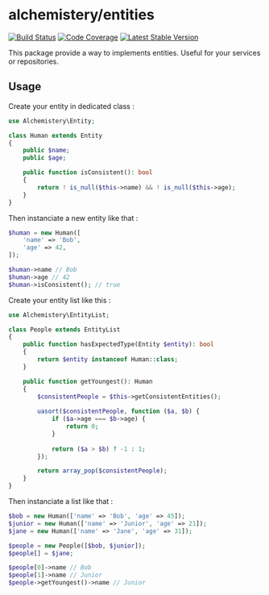 # alchemistery/entities

[![Build Status](https://travis-ci.org/alchemistery/entities.svg?branch=master)](https://travis-ci.org/alchemistery/entities)
[![Code Coverage](https://scrutinizer-ci.com/g/alchemistery/entities/badges/coverage.png?b=master)](https://scrutinizer-ci.com/g/alchemistery/entities/?branch=master)
[![Latest Stable Version](https://poser.pugx.org/alchemistery/entities/v/stable)](https://packagist.org/packages/alchemistery/entities)

This package provide a way to implements entities. Useful for your services or repositories.

## Usage

Create your entity in dedicated class :

```php
use Alchemistery\Entity;

class Human extends Entity
{
    public $name;
    public $age;

    public function isConsistent(): bool
    {
        return ! is_null($this->name) && ! is_null($this->age);
    }
}
```

Then instanciate a new entity like that :

```php
$human = new Human([
    'name' => 'Bob',
    'age' => 42,
]);

$human->name // Bob
$human->age // 42
$human->isConsistent(); // true
```

Create your entity list like this :

```php
use Alchemistery\EntityList;

class People extends EntityList
{
    public function hasExpectedType(Entity $entity): bool
    {
        return $entity instanceof Human::class;
    }

    public function getYoungest(): Human
    {
        $consistentPeople = $this->getConsistentEntities();
        
        uasort($consistentPeople, function ($a, $b) {
            if ($a->age === $b->age) {
                return 0;
            }
    
            return ($a > $b) ? -1 : 1;
        });

        return array_pop($consistentPeople);
    }
}
```

Then instanciate a list like that :

```php
$bob = new Human(['name' => 'Bob', 'age' => 45]);
$junior = new Human(['name' => 'Junior', 'age' => 21]);
$jane = new Human(['name' => 'Jane', 'age' => 31]);

$people = new People([$bob, $junior]);
$people[] = $jane;

$people[0]->name // Bob
$people[1]->name // Junior
$people->getYoungest()->name // Junior
```
